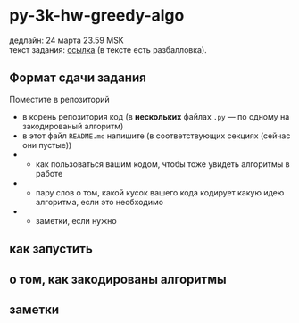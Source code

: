 # py-3k-hw-greedy-algo
дедлайн: 24 марта 23.59 MSK  
текст задания: [ссылка](task_desc/Домашнее%20задание%20про%20жадные%20алгоритмы.md) (в тексте есть разбалловка).

## Формат сдачи задания
Поместите в репозиторий
* в корень репозитория код (в **нескольких** файлах `.py` &mdash; по одному на закодированый алгоритм)
* в этот файл `README.md` напишите (в соответствующих секциях (сейчас они пустые))
* * как пользоваться вашим кодом, чтобы тоже увидеть алгоритмы в работе
* * пару слов о том, какой кусок вашего кода кодирует какую идею алгоритма, если это необходимо
* * заметки, если нужно

## как запустить
<!-- ваш ответ здесь -->

## о том, как закодированы алгоритмы
<!-- ваш ответ здесь -->

## заметки
<!-- здесь вы можете написать всё, что угодно; 
например, информацию о дополнительно помещённых в проект файлах, 
если вы захотели поделиться чем-то ещё -->
